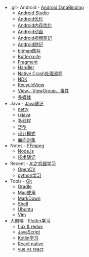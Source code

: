 - .git- Android  - [Android DataBinding](./Android/Android%20DataBinding.md)
  - [Android Studio](./Android/Android%20Studio.md)
  - [Android优化](./Android/Android%E4%BC%98%E5%8C%96.md)
  - [Android内存优化](./Android/Android%E5%86%85%E5%AD%98%E4%BC%98%E5%8C%96.md)
  - [Android动画](./Android/Android%E5%8A%A8%E7%94%BB.md)
  - [Android视频笔记](./Android/Android%E8%A7%86%E9%A2%91%E7%AC%94%E8%AE%B0.md)
  - [Android随记](./Android/Android%E9%9A%8F%E8%AE%B0.md)
  - [bitmap图片](./Android/bitmap%E5%9B%BE%E7%89%87.md)
  - [Butterknife](./Android/Butterknife.md)
  - [Fragment](./Android/Fragment.md)
  - [Handler](./Android/Handler.md)
  - [Native Crash处理流程](./Android/Native%20Crash%E5%A4%84%E7%90%86%E6%B5%81%E7%A8%8B.md)
  - [NDK](./Android/NDK.md)
  - [RecycleView](./Android/RecycleView.md)
  - [View、ViewGroup、事件](./Android/View%E3%80%81ViewGroup%E3%80%81%E4%BA%8B%E4%BB%B6.md)
  - [多媒体](./Android/%E5%A4%9A%E5%AA%92%E4%BD%93.md)
- Java  - [Java随记](./Java/Java%E9%9A%8F%E8%AE%B0.md)
  - [netty](./Java/netty.md)
  - [rxjava](./Java/rxjava.md)
  - [多线程](./Java/%E5%A4%9A%E7%BA%BF%E7%A8%8B.md)
  - [泛型](./Java/%E6%B3%9B%E5%9E%8B.md)
  - [设计模式](./Java/%E8%AE%BE%E8%AE%A1%E6%A8%A1%E5%BC%8F.md)
  - [面向对象](./Java/%E9%9D%A2%E5%90%91%E5%AF%B9%E8%B1%A1.md)
- Notes  - [FFmpeg](./Notes/FFmpeg.md)
  - [Node.js](./Notes/Node.js.md)
  - [技术随记](./Notes/%E6%8A%80%E6%9C%AF%E9%9A%8F%E8%AE%B0.md)
- Recent  - [AI之机器学习](./Recent/AI%E4%B9%8B%E6%9C%BA%E5%99%A8%E5%AD%A6%E4%B9%A0.md)
  - [OpenCV](./Recent/OpenCV.md)
  - [python学习](./Recent/python%E5%AD%A6%E4%B9%A0.md)
- Tools  - [Git](./Tools/Git.md)
  - [Gradle](./Tools/Gradle.md)
  - [Mac使用](./Tools/Mac%E4%BD%BF%E7%94%A8.md)
  - [MarkDown](./Tools/MarkDown.md)
  - [Shell](./Tools/Shell.md)
  - [Ubuntu](./Tools/Ubuntu.md)
  - [Vim](./Tools/Vim.md)
- 大前端  - [Flutter学习](./大前端/Flutter%E5%AD%A6%E4%B9%A0.md)
  - [flux & redux](./大前端/flux%20%26%20redux.md)
  - [JavaScript](./大前端/JavaScript.md)
  - [Kotlin学习](./大前端/Kotlin%E5%AD%A6%E4%B9%A0.md)
  - [React native](./大前端/React%20native.md)
  - [vue vs react](./大前端/vue%20vs%20react.md)
